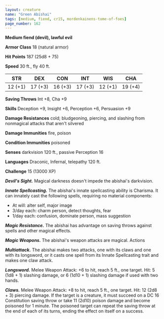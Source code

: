 ```yaml
---
layout: creature
name: "Green Abishai"
tags: [medium, fiend, cr15, mordenkainens-tome-of-foes]
page_number: 162
---
```


**Medium fiend (devil), lawful evil**

**Armor Class** 18 (natural armor)

**Hit Points** 187  (25d8 + 75)

**Speed** 30 ft., fly 40 ft.

|   STR   |   DEX   |   CON   |   INT   |   WIS   |   CHA   |
|:-------:|:-------:|:-------:|:-------:|:-------:|:-------:|
| 12 (+1) | 17 (+3) | 16 (+3) | 17 (+3) | 12 (+1) | 19 (+4) |

**Saving Throws** Int +8, Cha +9

**Skills** Deception +9, Insight +6, Perception +6, Persuasion +9

**Damage Resistances** cold; bludgeoning, piercing, and slashing from nonmagical attacks that aren't silvered

**Damage Immunities** fire, poison

**Condition Immunities** poisoned

**Senses** darkvision 120 ft., passive Perception 16

**Languages** Draconic, Infernal, telepathy 120 ft.

**Challenge** 15 (13000 XP)

***Devil's Sight.*** Magical darkness doesn't impede the abishai's darkvision.

***Innate Spellcasting.*** The abishai's innate spellcasting ability is Charisma. It can innately cast the following spells, requiring no material components:
* At will: alter self, major image
* 3/day each: charm person, detect thoughts, fear
* 1/day each: confusion, dominate person, mass suggestion

***Magic Resistance.*** The abishai has advantage on saving throws against spells and other magical effects.

***Magic Weapons.*** The abishai's weapon attacks are magical. Actions

***Multiattack.*** The abishai makes two attacks, one with its claws and one with its longsword, or it casts one spell from its Innate Spellcasting trait and makes one claw attack.

***Longsword.*** Melee Weapon Attack: +6 to hit, reach 5 ft., one target. Hit: 5 (1d8 + 1) slashing damage, or 6 (1d10 + 1) slashing damage if used with two hands.

***Claws.*** Melee Weapon Attack: +8 to hit, reach 5 ft., one target. Hit: 12 (2d8 + 3) piercing damage. If the target is a creature, it must succeed on a DC 16 Constitution saving throw or take 11 (2d10) poison damage and become poisoned for 1 minute. The poisoned target can repeat the saving throw at the end of each of its turns, ending the effect on itself on a success.